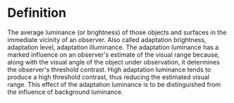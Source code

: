 # Definition

The average luminance (or brightness) of those objects and surfaces in
the immediate vicinity of an observer. Also called adaptation
brightness, adaptation level, adaptation illuminance. The adaptation
luminance has a marked influence on an observer's estimate of the visual
range because, along with the visual angle of the object under
observation, it determines the observer's threshold contrast. High
adaptation luminance tends to produce a high threshold contrast, thus
reducing the estimated visual range. This effect of the adaptation
luminance is to be distinguished from the influence of background
luminance.
